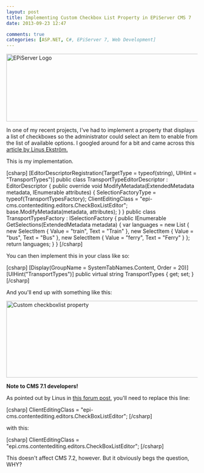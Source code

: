 ```yaml
---
layout: post
title: Implementing Custom Checkbox List Property in EPiServer CMS 7
date: 2013-09-23 12:47

comments: true
categories: [ASP.NET, C#, EPiServer 7, Web Development]
---
```

<img src="http://www.dnasir.com/wp-content/uploads/2013/09/logo-EPiServer-Ptr.png" alt="EPiServer Logo" width="666" height="178" class="alignnone size-full wp-image-2116" />

In one of my recent projects, I've had to implement a property that displays a list of checkboxes so the administrator could select an item to enable from the list of available options. I googled around for a bit and came across this <a href="http://world.episerver.com/Blogs/Linus-Ekstrom/Dates/2012/9/EPiServer-7-Configuring-editors-for-your-properties/" target="_blank">article by Linus Ekström.</a>

This is my implementation.

[csharp]
[EditorDescriptorRegistration(TargetType = typeof(string), UIHint = "TransportTypes")]
public class TransportTypeEditorDescriptor : EditorDescriptor
{
    public override void ModifyMetadata(ExtendedMetadata metadata, IEnumerable<Attribute> attributes)
    {
        SelectionFactoryType = typeof(TransportTypesFactory);
        ClientEditingClass = "epi-cms.contentediting.editors.CheckBoxListEditor";
        base.ModifyMetadata(metadata, attributes);
    }
}
public class TransportTypesFactory : ISelectionFactory
{
    public IEnumerable<ISelectItem> GetSelections(ExtendedMetadata metadata)
    {
        var languages = new List<SelectItem>
            {
                    new SelectItem { Value = "train", Text = "Train" },
                    new SelectItem { Value = "bus", Text = "Bus" },
                    new SelectItem { Value = "ferry", Text = "Ferry" }
            };
        return languages;
    }
}
[/csharp]

You can then implement this in your class like so:

[csharp]
[Display(GroupName = SystemTabNames.Content, Order = 20)]
[UIHint("TransportTypes")]
public virtual string TransportTypes { get; set; }
[/csharp]

And you'll end up with something like this:

<a href="http://www.dnasir.com/wp-content/uploads/2013/09/custom-checkboxlist-property.png" rel="lightbox"><img src="http://www.dnasir.com/wp-content/uploads/2013/09/custom-checkboxlist-property.png" alt="Custom checkboxlist property" width="800" height="202" class="alignnone size-full wp-image-2114" /></a>

<strong>Note to CMS 7.1 developers!</strong>

As pointed out by Linus in <a href="http://world.episerver.com/Forum/Developer-forum/EPiServer-7-CMS/Thread-Container/2013/9/How-to-use-PropertyCheckBoxList/" target="_blank">this forum post</a>, you'll need to replace this line:

[csharp]
ClientEditingClass = "epi-cms.contentediting.editors.CheckBoxListEditor";
[/csharp]

with this:

[csharp]
ClientEditingClass = "epi.cms.contentediting.editors.CheckBoxListEditor";
[/csharp]

This doesn't affect CMS 7.2, however. But it obviously begs the question, WHY?

